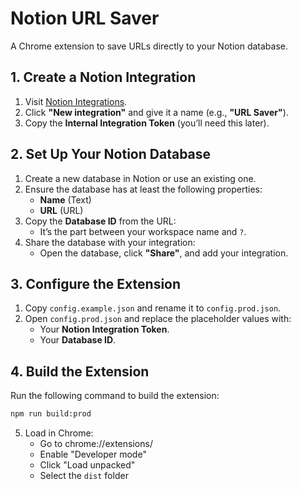 # Notion URL Saver

A Chrome extension to save URLs directly to your Notion database.

## 1. Create a Notion Integration  
1. Visit [Notion Integrations](https://www.notion.so/my-integrations).  
2. Click **"New integration"** and give it a name (e.g., **"URL Saver"**).  
3. Copy the **Internal Integration Token** (you’ll need this later).  

## 2. Set Up Your Notion Database  
1. Create a new database in Notion or use an existing one.  
2. Ensure the database has at least the following properties:  
   - **Name** (Text)  
   - **URL** (URL)  
3. Copy the **Database ID** from the URL:  
   - It’s the part between your workspace name and `?`.  
4. Share the database with your integration:  
   - Open the database, click **"Share"**, and add your integration.  

## 3. Configure the Extension  
1. Copy `config.example.json` and rename it to `config.prod.json`.  
2. Open `config.prod.json` and replace the placeholder values with:  
   - Your **Notion Integration Token**.  
   - Your **Database ID**.  

## 4. Build the Extension  
Run the following command to build the extension:  
```sh
npm run build:prod
```

5. Load in Chrome:
   - Go to chrome://extensions/
   - Enable "Developer mode"
   - Click "Load unpacked"
   - Select the `dist` folder 
